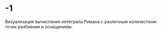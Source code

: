 # -1
Визуализация вычисления интеграла Римана с различным количеством точек разбиения и оснащением.
